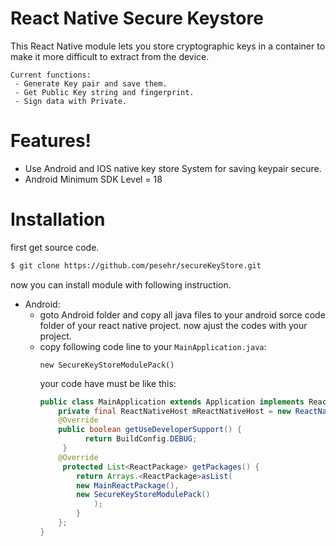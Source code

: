 # React Native Secure Keystore

This React Native module lets you store cryptographic keys in a container to make it more difficult to extract from the device.

    Current functions:  
     - Generate Key pair and save them.
     - Get Public Key string and fingerprint. 
     - Sign data with Private.

# Features!

  - Use Android and IOS native key store System for saving keypair secure.
  - Android Minimum SDK Level = 18

# Installation 
first get source code. 
``` sh
$ git clone https://github.com/pesehr/secureKeyStore.git
```
now you can install module with following instruction.
- Android:
    - goto Android folder and copy all java files to your android sorce code folder of your react native project. now ajust the codes with your project.
    - copy following code line to your `MainApplication.java`:
        ```
        new SecureKeyStoreModulePack()
        ```
        your code have must be like this:
        ```java
        public class MainApplication extends Application implements ReactApplication {
            private final ReactNativeHost mReactNativeHost = new ReactNativeHost(this) {
            @Override
            public boolean getUseDeveloperSupport() {
                  return BuildConfig.DEBUG;
             }
            @Override
             protected List<ReactPackage> getPackages() {
                return Arrays.<ReactPackage>asList(
                new MainReactPackage(),
                new SecureKeyStoreModulePack()
                    );
                }
            };
        }
        ```
